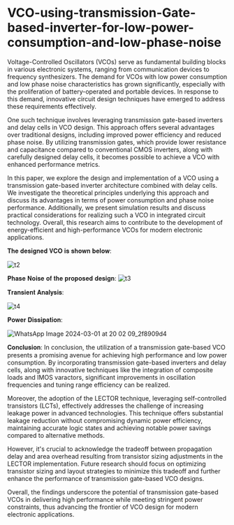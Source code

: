 # VCO-using-transmission-Gate-based-inverter-for-low-power-consumption-and-low-phase-noise
Voltage-Controlled Oscillators (VCOs) serve as fundamental building blocks in various electronic systems, ranging from communication devices to frequency synthesizers. The demand for VCOs with low power consumption and low phase noise characteristics has grown significantly, especially with the proliferation of battery-operated and portable devices. In response to this demand, innovative circuit design techniques have emerged to address these requirements effectively.

One such technique involves leveraging transmission gate-based inverters and delay cells in VCO design. This approach offers several advantages over traditional designs, including improved power efficiency and reduced phase noise. By utilizing transmission gates, which provide lower resistance and capacitance compared to conventional CMOS inverters, along with carefully designed delay cells, it becomes possible to achieve a VCO with enhanced performance metrics.

In this paper, we explore the design and implementation of a VCO using a transmission gate-based inverter architecture combined with delay cells. We investigate the theoretical principles underlying this approach and discuss its advantages in terms of power consumption and phase noise performance. Additionally, we present simulation results and discuss practical considerations for realizing such a VCO in integrated circuit technology. Overall, this research aims to contribute to the development of energy-efficient and high-performance VCOs for modern electronic applications.

𝐓𝐡𝐞 𝐝𝐞𝐬𝐢𝐠𝐧𝐞𝐝 𝐕𝐂𝐎 𝐢𝐬 𝐬𝐡𝐨𝐰𝐧 𝐛𝐞𝐥𝐨𝐰:

![t2](https://github.com/deepak7309/VCO-using-transmission-Gate-based-inverter-for-low-power-consumption-and-low-phase-noise/assets/132645894/20dadfb4-3a4f-4e3d-8949-05505ff3d418)

𝐏𝐡𝐚𝐬𝐞 𝐍𝐨𝐢𝐬𝐞 𝐨𝐟 𝐭𝐡𝐞 𝐩𝐫𝐨𝐩𝐨𝐬𝐞𝐝 𝐝𝐞𝐬𝐢𝐠𝐧:
![t3](https://github.com/deepak7309/VCO-using-transmission-Gate-based-inverter-for-low-power-consumption-and-low-phase-noise/assets/132645894/e3aa0c9e-eabb-4145-b6aa-c7c9a8627797)


𝐓𝐫𝐚𝐧𝐬𝐢𝐞𝐧𝐭 𝐀𝐧𝐚𝐥𝐲𝐬𝐢𝐬:

![t4](https://github.com/deepak7309/VCO-using-transmission-Gate-based-inverter-for-low-power-consumption-and-low-phase-noise/assets/132645894/04cd04bd-a27e-4c8e-a034-2f6890eda2b9)


𝐏𝐨𝐰𝐞𝐫 𝐃𝐢𝐬𝐬𝐢𝐩𝐚𝐭𝐢𝐨𝐧:



![WhatsApp Image 2024-03-01 at 20 02 09_2f8909d4](https://github.com/deepak7309/VCO-using-transmission-Gate-based-inverter-for-low-power-consumption-and-low-phase-noise/assets/132645894/1265f683-94f5-4224-b936-0008a2c429e5)


𝐂𝐨𝐧𝐜𝐥𝐮𝐬𝐢𝐨𝐧:
In conclusion, the utilization of a transmission gate-based VCO presents a promising avenue for achieving high performance and low power consumption. By incorporating transmission gate-based inverters and delay cells, along with innovative techniques like the integration of composite loads and IMOS varactors, significant improvements in oscillation frequencies and tuning range efficiency can be realized.

Moreover, the adoption of the LECTOR technique, leveraging self-controlled transistors (LCTs), effectively addresses the challenge of increasing leakage power in advanced technologies. This technique offers substantial leakage reduction without compromising dynamic power efficiency, maintaining accurate logic states and achieving notable power savings compared to alternative methods.

However, it's crucial to acknowledge the tradeoff between propagation delay and area overhead resulting from transistor sizing adjustments in the LECTOR implementation. Future research should focus on optimizing transistor sizing and layout strategies to minimize this tradeoff and further enhance the performance of transmission gate-based VCO designs.

Overall, the findings underscore the potential of transmission gate-based VCOs in delivering high performance while meeting stringent power constraints, thus advancing the frontier of VCO design for modern electronic applications.



